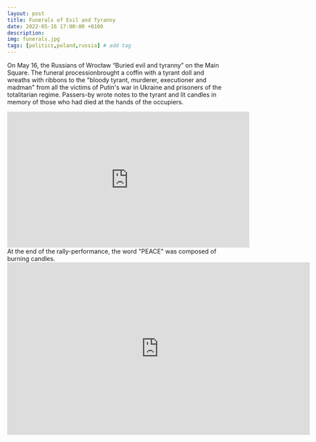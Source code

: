 ```yaml
---
layout: post
title: Funerals of Evil and Tyranny
date: 2022-05-16 17:00:00 +0100
description: 
img: funerals.jpg
tags: [politics,poland,russia] # add tag
---
```

On May 16, the Russians of Wrocław “Buried evil and tyranny” on the Main Square.
The funeral processionbrought a coffin with a tyrant doll and wreaths with ribbons to the "bloody tyrant, murderer, executioner and madman" from all the victims of Putin's war in Ukraine and prisoners of the totalitarian regime.
Passers-by wrote notes to the tyrant and lit candles in memory of those who had died at the hands of the occupiers. 
<iframe width="560" height="315" src="https://www.youtube.com/embed/wq0UW_FI-cM" title="YouTube video player" frameborder="0" allow="accelerometer; autoplay; clipboard-write; encrypted-media; gyroscope; picture-in-picture; web-share" allowfullscreen></iframe>
At the end of the rally-performance, the word "PEACE" was composed of burning candles.
<iframe src="https://albumizr.com/a/DT-K" scrolling="no" frameborder="0" allowfullscreen width="700" height="400"></iframe>